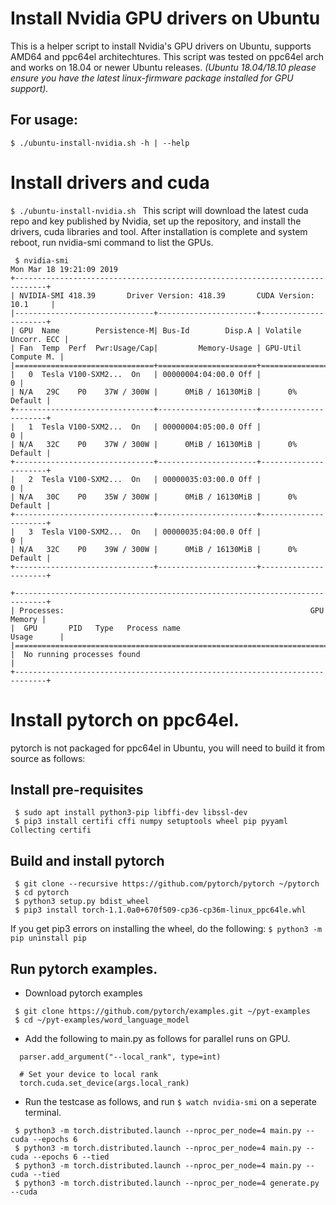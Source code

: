 # Install Nvidia GPU drivers on Ubuntu
This is a helper script to install Nvidia's GPU drivers on Ubuntu, supports
AMD64 and ppc64el architechtures. This script was tested on ppc64el arch and
works on 18.04 or newer Ubuntu releases. *(Ubuntu 18.04/18.10 please ensure 
you have the latest linux-firmware package installed for GPU support).*

## For usage:
```$ ./ubuntu-install-nvidia.sh -h | --help```

# Install drivers and cuda
```$ ./ubuntu-install-nvidia.sh ```
This script will download the latest cuda repo and key published by Nvidia,
set up the repository, and install the drivers, cuda libraries and tool.
After installation is complete and system reboot, run nvidia-smi command
to list the GPUs.

```
 $ nvidia-smi 
Mon Mar 18 19:21:09 2019       
+-----------------------------------------------------------------------------+
| NVIDIA-SMI 418.39       Driver Version: 418.39       CUDA Version: 10.1     |
|-------------------------------+----------------------+----------------------+
| GPU  Name        Persistence-M| Bus-Id        Disp.A | Volatile Uncorr. ECC |
| Fan  Temp  Perf  Pwr:Usage/Cap|         Memory-Usage | GPU-Util  Compute M. |
|===============================+======================+======================|
|   0  Tesla V100-SXM2...  On   | 00000004:04:00.0 Off |                    0 |
| N/A   29C    P0    37W / 300W |      0MiB / 16130MiB |      0%      Default |
+-------------------------------+----------------------+----------------------+
|   1  Tesla V100-SXM2...  On   | 00000004:05:00.0 Off |                    0 |
| N/A   32C    P0    37W / 300W |      0MiB / 16130MiB |      0%      Default |
+-------------------------------+----------------------+----------------------+
|   2  Tesla V100-SXM2...  On   | 00000035:03:00.0 Off |                    0 |
| N/A   30C    P0    35W / 300W |      0MiB / 16130MiB |      0%      Default |
+-------------------------------+----------------------+----------------------+
|   3  Tesla V100-SXM2...  On   | 00000035:04:00.0 Off |                    0 |
| N/A   32C    P0    39W / 300W |      0MiB / 16130MiB |      0%      Default |
+-------------------------------+----------------------+----------------------+
                                                                               
+-----------------------------------------------------------------------------+
| Processes:                                                       GPU Memory |
|  GPU       PID   Type   Process name                             Usage      |
|=============================================================================|
|  No running processes found                                                 |
+-----------------------------------------------------------------------------+
```

# Install pytorch on ppc64el.
pytorch is not packaged for ppc64el in Ubuntu, you will need to build it from
source as follows:

## Install pre-requisites
```
 $ sudo apt install python3-pip libffi-dev libssl-dev
 $ pip3 install certifi cffi numpy setuptools wheel pip pyyaml Collecting certifi
```

## Build and install pytorch
```
 $ git clone --recursive https://github.com/pytorch/pytorch ~/pytorch
 $ cd pytorch
 $ python3 setup.py bdist_wheel
 $ pip3 install torch-1.1.0a0+670f509-cp36-cp36m-linux_ppc64le.whl
```
If you get pip3 errors on installing the wheel, do the following:
```$ python3 -m pip uninstall pip```

## Run pytorch examples.
 - Download pytorch examples 
```
 $ git clone https://github.com/pytorch/examples.git ~/pyt-examples
 $ cd ~/pyt-examples/word_language_model
```
 - Add the following to main.py as follows for parallel runs on GPU.
```
  parser.add_argument("--local_rank", type=int)

  # Set your device to local rank
  torch.cuda.set_device(args.local_rank) 
```
 - Run the testcase as follows, and run ```$ watch nvidia-smi``` on a 
   seperate terminal.
``` 
 $ python3 -m torch.distributed.launch --nproc_per_node=4 main.py --cuda --epochs 6
 $ python3 -m torch.distributed.launch --nproc_per_node=4 main.py --cuda --epochs 6 --tied
 $ python3 -m torch.distributed.launch --nproc_per_node=4 main.py --cuda --tied
 $ python3 -m torch.distributed.launch --nproc_per_node=4 generate.py --cuda
```
